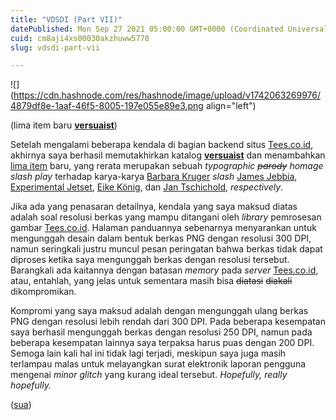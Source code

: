 ```yaml
---
title: "VDSDI (Part VII)"
datePublished: Mon Sep 27 2021 05:00:00 GMT+0000 (Coordinated Universal Time)
cuid: cm8aji4xs00030akzhuww5778
slug: vdsdi-part-vii

---
```


![](https://cdn.hashnode.com/res/hashnode/image/upload/v1742063269976/4879df8e-1aaf-46f5-8005-197e055e89e3.png align="left")

(lima item baru [**versuaist**](https://ver.sua.ist/))

Setelah mengalami beberapa kendala di bagian backend situs [Tees.co.id](http://Tees.co.id), akhirnya saya berhasil memutakhirkan katalog [**versuaist**](https://ver.sua.ist/) dan menambahkan [lima item](https://toko.ver.sua.ist/) baru, yang rerata merupakan sebuah *typographic* *<s>parody</s>* *homage* *slash* *play* terhadap karya-karya [Barbara Kruger](https://en.wikipedia.org/wiki/Barbara_Kruger) *slash* [James Jebbia](https://en.wikipedia.org/wiki/James_Jebbia), [Experimental Jetset](https://www.experimentaljetset.nl/), [Eike König](https://eikekonig.com/), dan [Jan Tschichold](https://en.wikipedia.org/wiki/Jan_Tschichold), *respectively*.

Jika ada yang penasaran detailnya, kendala yang saya maksud diatas adalah soal resolusi berkas yang mampu ditangani oleh *library* pemrosesan gambar [Tees.co.id](http://Tees.co.id). Halaman panduannya sebenarnya menyarankan untuk mengunggah desain dalam bentuk berkas PNG dengan resolusi 300 DPI, namun seringkali justru muncul pesan peringatan bahwa berkas tidak dapat diproses ketika saya mengunggah berkas dengan resolusi tersebut. Barangkali ada kaitannya dengan batasan *memory* pada *server* [Tees.co.id](http://Tees.co.id), atau, entahlah, yang jelas untuk sementara masih bisa <s>diatasi</s> <s>diakali</s> dikompromikan.

Kompromi yang saya maksud adalah dengan mengunggah ulang berkas PNG dengan resolusi lebih rendah dari 300 DPI. Pada beberapa kesempatan saya berhasil mengunggah berkas dengan resolusi 250 DPI, namun pada beberapa kesempatan lainnya saya terpaksa harus puas dengan 200 DPI. Semoga lain kali hal ini tidak lagi terjadi, meskipun saya juga masih terlampau malas untuk melayangkan surat elektronik laporan pengguna mengenai *minor glitch* yang kurang ideal tersebut. *Hopefully, really hopefully.*

([sua](https://sua.ist))